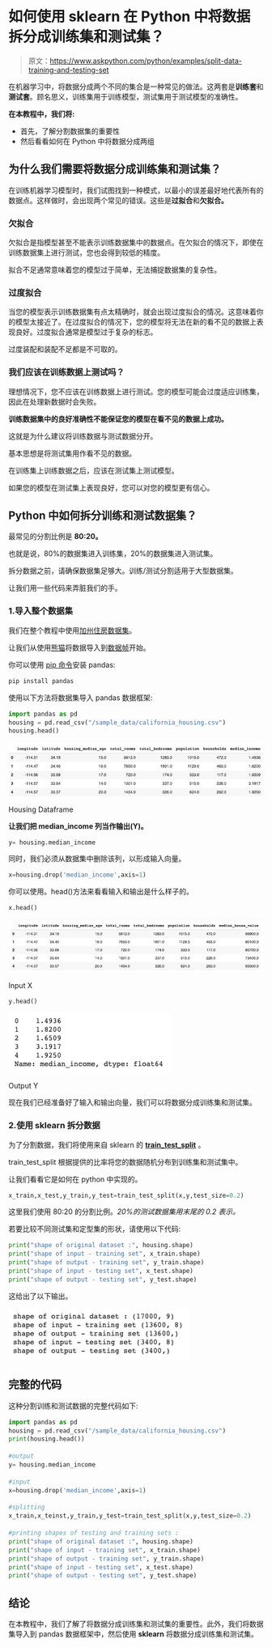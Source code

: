 # 如何使用 sklearn 在 Python 中将数据拆分成训练集和测试集？

> 原文：<https://www.askpython.com/python/examples/split-data-training-and-testing-set>

在机器学习中，将数据分成两个不同的集合是一种常见的做法。这两套是**训练套**和**测试套**。顾名思义，训练集用于训练模型，测试集用于测试模型的准确性。

**在本教程中，我们将:**

*   首先，了解分割数据集的重要性
*   然后看看如何在 Python 中将数据分成两组

## 为什么我们需要将数据分成训练集和测试集？

在训练机器学习模型时，我们试图找到一种模式，以最小的误差最好地代表所有的数据点。这样做时，会出现两个常见的错误。这些是**过拟合**和**欠拟合。**

### 欠拟合

欠拟合是指模型甚至不能表示训练数据集中的数据点。在欠拟合的情况下，即使在训练数据集上进行测试，您也会得到较低的精度。

拟合不足通常意味着您的模型过于简单，无法捕捉数据集的复杂性。

### 过度拟合

当您的模型表示训练数据集有点太精确时，就会出现过度拟合的情况。这意味着你的模型太接近了。在过度拟合的情况下，您的模型将无法在新的看不见的数据上表现良好。过度拟合通常是模型过于复杂的标志。

过度装配和装配不足都是不可取的。

### 我们应该在训练数据上测试吗？

理想情况下，您不应该在训练数据上进行测试。您的模型可能会过度适应训练集，因此在处理新数据时会失败。

**训练数据集中的良好准确性不能保证您的模型在看不见的数据上成功。**

这就是为什么建议将训练数据与测试数据分开。

基本思想是将测试集用作看不见的数据。

在训练集上训练数据之后，应该在测试集上测试模型。

如果您的模型在测试集上表现良好，您可以对您的模型更有信心。

## Python 中如何拆分训练和测试数据集？

最常见的分割比例是 **80:20。**

也就是说，80%的数据集进入训练集，20%的数据集进入测试集。

拆分数据之前，请确保数据集足够大。训练/测试分割适用于大型数据集。

让我们用一些代码来弄脏我们的手。

### 1.导入整个数据集

我们在整个教程中使用[加州住房数据集](https://developers.google.com/machine-learning/crash-course/california-housing-data-description)。

让我们从使用[熊猫](https://www.askpython.com/python-modules/pandas/python-pandas-module-tutorial)将数据导入到[数据帧](https://www.askpython.com/python-modules/pandas/dataframes-in-python)开始。

你可以使用 [pip 命令](https://www.askpython.com/python-modules/python-pip)安装 pandas:

```py
pip install pandas

```

使用以下方法将数据集导入 pandas 数据框架:

```py
import pandas as pd
housing = pd.read_csv("/sample_data/california_housing.csv")
housing.head()

```

![Housing Dataframe 1](img/ddcbc2fdccf5f6d90143aa25fd99826d.png)

Housing Dataframe

**让我们把 median_income 列当作输出(Y)。**

```py
y= housing.median_income

```

同时，我们必须从数据集中删除该列，以形成输入向量。

```py
x=housing.drop('median_income',axis=1)

```

你可以使用。head()方法来看看输入和输出是什么样子的。

```py
x.head()

```

![Input](img/a74f4737b73d2a0cfc2634f67dce98d9.png)

Input X

```py
y.head()

```

![Output Y](img/19347b21318000d967c3b5fa13a29ab4.png)

Output Y

现在我们已经准备好了输入和输出向量，我们可以将数据分成训练集和测试集。

### 2.使用 sklearn 拆分数据

为了分割数据，我们将使用来自 sklearn 的 **[train_test_split](https://scikit-learn.org/stable/modules/generated/sklearn.model_selection.train_test_split.html)** 。

train_test_split 根据提供的比率将您的数据随机分布到训练集和测试集中。

让我们看看它是如何在 python 中实现的。

```py
x_train,x_test,y_train,y_test=train_test_split(x,y,test_size=0.2)

```

这里我们使用 80:20 的分割比例。*20%的测试数据集用末尾的 0.2 表示。*

若要比较不同测试集和定型集的形状，请使用以下代码:

```py
print("shape of original dataset :", housing.shape)
print("shape of input - training set", x_train.shape)
print("shape of output - training set", y_train.shape)
print("shape of input - testing set", x_test.shape)
print("shape of output - testing set", y_test.shape)

```

这给出了以下输出。

![Shape](img/529e3c90232fb872244f2d8157ada240.png)

## 完整的代码

这种分割训练和测试数据的完整代码如下:

```py
import pandas as pd
housing = pd.read_csv("/sample_data/california_housing.csv")
print(housing.head())

#output
y= housing.median_income

#input
x=housing.drop('median_income',axis=1)

#splitting
x_train,x_teinst,y_train,y_test=train_test_split(x,y,test_size=0.2)

#printing shapes of testing and training sets :
print("shape of original dataset :", housing.shape)
print("shape of input - training set", x_train.shape)
print("shape of output - training set", y_train.shape)
print("shape of input - testing set", x_test.shape)
print("shape of output - testing set", y_test.shape)

```

## 结论

在本教程中，我们了解了将数据分成训练集和测试集的重要性。此外，我们将数据集导入到 pandas 数据框架中，然后使用 **sklearn** 将数据分成训练集和测试集。
